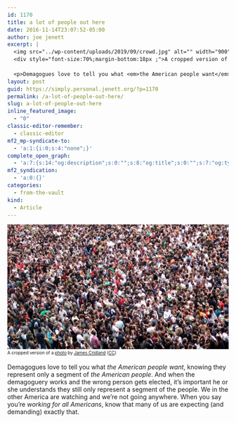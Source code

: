 ```yaml
---
id: 1170
title: a lot of people out here
date: 2016-11-14T23:07:52-05:00
author: joe jenett
excerpt: |
  <img src="../wp-content/uploads/2019/09/crowd.jpg" alt="" width="900" height="507" class="alignnone size-full wp-image-1173" />
  <div style="font-size:70%;margin-bottom:18px ;">A cropped version of a <a href='https://www.flickr.com/photos/jamescridland/613445810/in/photolist-Wd54U-dhsmLZ-dBvZA8-bCDeQi-NrJa8-tA6Nv-ecYJV5-56hv5s-bdiibX-5kwKeH-JSoWr-2aBxKw-2goJU-9SJLio-6Jz3Fq-6GRNcS-5PqQWw-bpH9BC-nULmFB-5zy27v-qLXrt7-4YHDDh-61Drtd-5qnyGd-7Jknc2-8v8Bmg-rt7V7-73XJtd-hG6i5P-bxy3ju-2Y7FGy-ndrQnx-beBtLK-5oaePC-89LV4q-9dYDDD-5cLuvP-abzAuT-bSNnKp-beBrb2-9YT8Nx-4wpgH-hZF26c-8RFNTi-6TAcG5-zVHs-eeDvnG-qwc1gY-93cDb6-a16jw'>photo</a> by <a href='https://www.flickr.com/people/jamescridland/'>James Cridland</a> (<a href='https://creativecommons.org/licenses/by/2.0/'>CC</a>)</div>
  
  <p>Demagogues love to tell you what <em>the American people want</em>, knowing they represent only a segment of <em>the American people</em>. And when the demagoguery works and the wrong person gets elected, it’s important he or she understands they still only represent a segment of the people. We in the other America are watching and we’re not going anywhere. When you say you’re <em>working for all Americans</em>, know that many of us are expecting (and demanding) exactly that.</p>
layout: post
guid: https://simply.personal.jenett.org/?p=1170
permalink: /a-lot-of-people-out-here/
slug: a-lot-of-people-out-here
inline_featured_image:
  - "0"
classic-editor-remember:
  - classic-editor
mf2_mp-syndicate-to:
  - 'a:1:{i:0;s:4:"none";}'
complete_open_graph:
  - 'a:7:{s:14:"og:description";s:0:"";s:8:"og:title";s:0:"";s:7:"og:type";s:0:"";s:12:"twitter:card";s:7:"summary";s:15:"twitter:creator";s:0:"";s:19:"twitter:description";s:0:"";s:8:"og:image";s:0:"";}'
mf2_syndication:
  - 'a:0:{}'
categories:
  - from-the-vault
kind:
  - Article
---
```

<img loading="lazy" src="../wp-content/uploads/2019/09/crowd.jpg" alt="" />

<div style="font-size:70%;margin-bottom:18px ;">
  A cropped version of a <a href='https://www.flickr.com/photos/jamescridland/613445810/in/photolist-Wd54U-dhsmLZ-dBvZA8-bCDeQi-NrJa8-tA6Nv-ecYJV5-56hv5s-bdiibX-5kwKeH-JSoWr-2aBxKw-2goJU-9SJLio-6Jz3Fq-6GRNcS-5PqQWw-bpH9BC-nULmFB-5zy27v-qLXrt7-4YHDDh-61Drtd-5qnyGd-7Jknc2-8v8Bmg-rt7V7-73XJtd-hG6i5P-bxy3ju-2Y7FGy-ndrQnx-beBtLK-5oaePC-89LV4q-9dYDDD-5cLuvP-abzAuT-bSNnKp-beBrb2-9YT8Nx-4wpgH-hZF26c-8RFNTi-6TAcG5-zVHs-eeDvnG-qwc1gY-93cDb6-a16jw'>photo</a> by <a href='https://www.flickr.com/people/jamescridland/'>James Cridland</a> (<a href='https://creativecommons.org/licenses/by/2.0/'>CC</a>)
</div>

Demagogues love to tell you what _the American people want_, knowing they represent only a segment of _the American people_. And when the demagoguery works and the wrong person gets elected, it’s important he or she understands they still only represent a segment of the people. We in the other America are watching and we’re not going anywhere. When you say you’re _working for all Americans_, know that many of us are expecting (and demanding) exactly that.